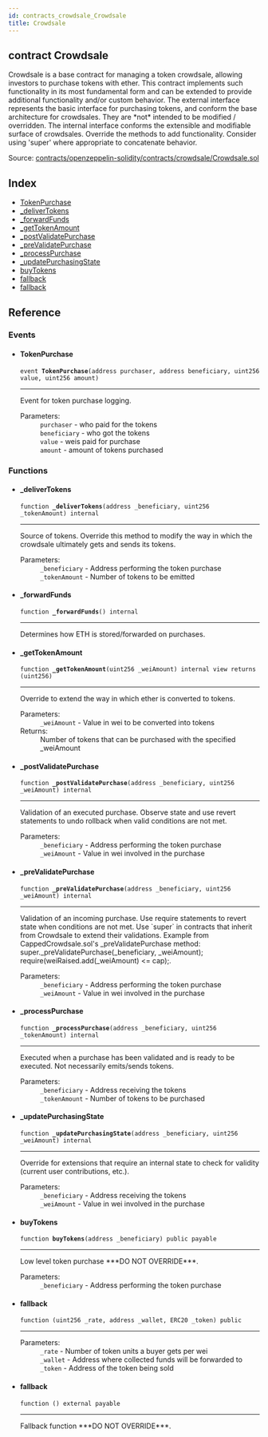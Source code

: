 ```yaml
---
id: contracts_crowdsale_Crowdsale
title: Crowdsale
---
```


<div class="contract-doc"><div class="contract"><h2 class="contract-header"><span class="contract-kind">contract</span> Crowdsale</h2><p class="description">Crowdsale is a base contract for managing a token crowdsale, allowing investors to purchase tokens with ether. This contract implements such functionality in its most fundamental form and can be extended to provide additional functionality and/or custom behavior. The external interface represents the basic interface for purchasing tokens, and conform the base architecture for crowdsales. They are *not* intended to be modified / overridden. The internal interface conforms the extensible and modifiable surface of crowdsales. Override the methods to add functionality. Consider using &#x27;super&#x27; where appropriate to concatenate behavior.</p><div class="source">Source: <a href="https://github.com/2keynet/web3-alpha/blob/v0.0.3/contracts/openzeppelin-solidity/contracts/crowdsale/Crowdsale.sol" target="_blank">contracts/openzeppelin-solidity/contracts/crowdsale/Crowdsale.sol</a></div></div><div class="index"><h2>Index</h2><ul><li><a href="contracts_crowdsale_Crowdsale.html#TokenPurchase">TokenPurchase</a></li><li><a href="contracts_crowdsale_Crowdsale.html#_deliverTokens">_deliverTokens</a></li><li><a href="contracts_crowdsale_Crowdsale.html#_forwardFunds">_forwardFunds</a></li><li><a href="contracts_crowdsale_Crowdsale.html#_getTokenAmount">_getTokenAmount</a></li><li><a href="contracts_crowdsale_Crowdsale.html#_postValidatePurchase">_postValidatePurchase</a></li><li><a href="contracts_crowdsale_Crowdsale.html#_preValidatePurchase">_preValidatePurchase</a></li><li><a href="contracts_crowdsale_Crowdsale.html#_processPurchase">_processPurchase</a></li><li><a href="contracts_crowdsale_Crowdsale.html#_updatePurchasingState">_updatePurchasingState</a></li><li><a href="contracts_crowdsale_Crowdsale.html#buyTokens">buyTokens</a></li><li><a href="contracts_crowdsale_Crowdsale.html#">fallback</a></li><li><a href="contracts_crowdsale_Crowdsale.html#">fallback</a></li></ul></div><div class="reference"><h2>Reference</h2><div class="events"><h3>Events</h3><ul><li><div class="item event"><span id="TokenPurchase" class="anchor-marker"></span><h4 class="name">TokenPurchase</h4><div class="body"><code class="signature">event <strong>TokenPurchase</strong><span>(address purchaser, address beneficiary, uint256 value, uint256 amount) </span></code><hr/><div class="description"><p>Event for token purchase logging.</p></div><dl><dt><span class="label-parameters">Parameters:</span></dt><dd><div><code>purchaser</code> - who paid for the tokens</div><div><code>beneficiary</code> - who got the tokens</div><div><code>value</code> - weis paid for purchase</div><div><code>amount</code> - amount of tokens purchased</div></dd></dl></div></div></li></ul></div><div class="functions"><h3>Functions</h3><ul><li><div class="item function"><span id="_deliverTokens" class="anchor-marker"></span><h4 class="name">_deliverTokens</h4><div class="body"><code class="signature">function <strong>_deliverTokens</strong><span>(address _beneficiary, uint256 _tokenAmount) </span><span>internal </span></code><hr/><div class="description"><p>Source of tokens. Override this method to modify the way in which the crowdsale ultimately gets and sends its tokens.</p></div><dl><dt><span class="label-parameters">Parameters:</span></dt><dd><div><code>_beneficiary</code> - Address performing the token purchase</div><div><code>_tokenAmount</code> - Number of tokens to be emitted</div></dd></dl></div></div></li><li><div class="item function"><span id="_forwardFunds" class="anchor-marker"></span><h4 class="name">_forwardFunds</h4><div class="body"><code class="signature">function <strong>_forwardFunds</strong><span>() </span><span>internal </span></code><hr/><div class="description"><p>Determines how ETH is stored/forwarded on purchases.</p></div></div></div></li><li><div class="item function"><span id="_getTokenAmount" class="anchor-marker"></span><h4 class="name">_getTokenAmount</h4><div class="body"><code class="signature">function <strong>_getTokenAmount</strong><span>(uint256 _weiAmount) </span><span>internal </span><span>view </span><span>returns  (uint256) </span></code><hr/><div class="description"><p>Override to extend the way in which ether is converted to tokens.</p></div><dl><dt><span class="label-parameters">Parameters:</span></dt><dd><div><code>_weiAmount</code> - Value in wei to be converted into tokens</div></dd><dt><span class="label-return">Returns:</span></dt><dd>Number of tokens that can be purchased with the specified _weiAmount</dd></dl></div></div></li><li><div class="item function"><span id="_postValidatePurchase" class="anchor-marker"></span><h4 class="name">_postValidatePurchase</h4><div class="body"><code class="signature">function <strong>_postValidatePurchase</strong><span>(address _beneficiary, uint256 _weiAmount) </span><span>internal </span></code><hr/><div class="description"><p>Validation of an executed purchase. Observe state and use revert statements to undo rollback when valid conditions are not met.</p></div><dl><dt><span class="label-parameters">Parameters:</span></dt><dd><div><code>_beneficiary</code> - Address performing the token purchase</div><div><code>_weiAmount</code> - Value in wei involved in the purchase</div></dd></dl></div></div></li><li><div class="item function"><span id="_preValidatePurchase" class="anchor-marker"></span><h4 class="name">_preValidatePurchase</h4><div class="body"><code class="signature">function <strong>_preValidatePurchase</strong><span>(address _beneficiary, uint256 _weiAmount) </span><span>internal </span></code><hr/><div class="description"><p>Validation of an incoming purchase. Use require statements to revert state when conditions are not met. Use `super` in contracts that inherit from Crowdsale to extend their validations. Example from CappedCrowdsale.sol&#x27;s _preValidatePurchase method: super._preValidatePurchase(_beneficiary, _weiAmount); require(weiRaised.add(_weiAmount) &lt;= cap);.</p></div><dl><dt><span class="label-parameters">Parameters:</span></dt><dd><div><code>_beneficiary</code> - Address performing the token purchase</div><div><code>_weiAmount</code> - Value in wei involved in the purchase</div></dd></dl></div></div></li><li><div class="item function"><span id="_processPurchase" class="anchor-marker"></span><h4 class="name">_processPurchase</h4><div class="body"><code class="signature">function <strong>_processPurchase</strong><span>(address _beneficiary, uint256 _tokenAmount) </span><span>internal </span></code><hr/><div class="description"><p>Executed when a purchase has been validated and is ready to be executed. Not necessarily emits/sends tokens.</p></div><dl><dt><span class="label-parameters">Parameters:</span></dt><dd><div><code>_beneficiary</code> - Address receiving the tokens</div><div><code>_tokenAmount</code> - Number of tokens to be purchased</div></dd></dl></div></div></li><li><div class="item function"><span id="_updatePurchasingState" class="anchor-marker"></span><h4 class="name">_updatePurchasingState</h4><div class="body"><code class="signature">function <strong>_updatePurchasingState</strong><span>(address _beneficiary, uint256 _weiAmount) </span><span>internal </span></code><hr/><div class="description"><p>Override for extensions that require an internal state to check for validity (current user contributions, etc.).</p></div><dl><dt><span class="label-parameters">Parameters:</span></dt><dd><div><code>_beneficiary</code> - Address receiving the tokens</div><div><code>_weiAmount</code> - Value in wei involved in the purchase</div></dd></dl></div></div></li><li><div class="item function"><span id="buyTokens" class="anchor-marker"></span><h4 class="name">buyTokens</h4><div class="body"><code class="signature">function <strong>buyTokens</strong><span>(address _beneficiary) </span><span>public </span><span>payable </span></code><hr/><div class="description"><p>Low level token purchase ***DO NOT OVERRIDE***.</p></div><dl><dt><span class="label-parameters">Parameters:</span></dt><dd><div><code>_beneficiary</code> - Address performing the token purchase</div></dd></dl></div></div></li><li><div class="item function"><span id="fallback" class="anchor-marker"></span><h4 class="name">fallback</h4><div class="body"><code class="signature">function <strong></strong><span>(uint256 _rate, address _wallet, ERC20 _token) </span><span>public </span></code><hr/><dl><dt><span class="label-parameters">Parameters:</span></dt><dd><div><code>_rate</code> - Number of token units a buyer gets per wei</div><div><code>_wallet</code> - Address where collected funds will be forwarded to</div><div><code>_token</code> - Address of the token being sold</div></dd></dl></div></div></li><li><div class="item function"><span id="fallback" class="anchor-marker"></span><h4 class="name">fallback</h4><div class="body"><code class="signature">function <strong></strong><span>() </span><span>external </span><span>payable </span></code><hr/><div class="description"><p>Fallback function ***DO NOT OVERRIDE***.</p></div></div></div></li></ul></div></div></div>
